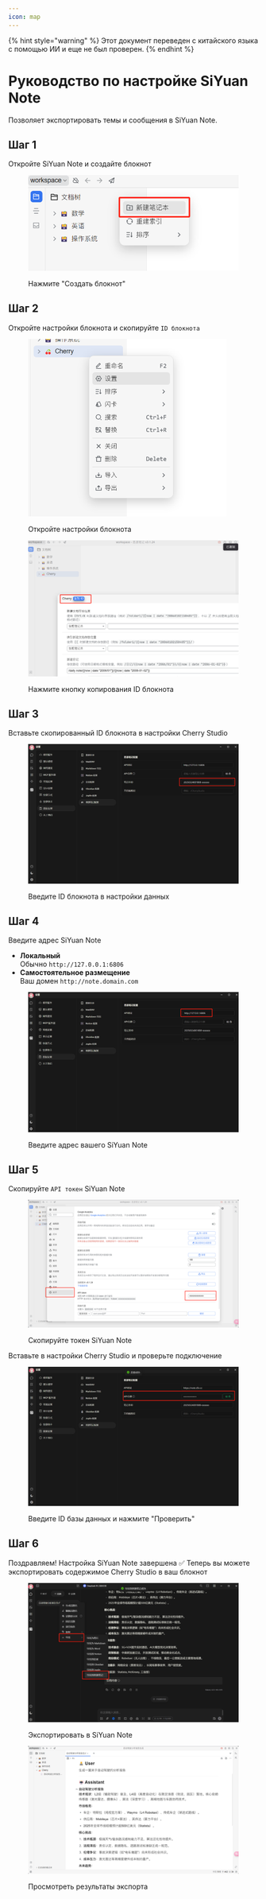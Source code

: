 ```yaml
---
icon: map
---
```


{% hint style="warning" %}
Этот документ переведен с китайского языка с помощью ИИ и еще не был проверен.
{% endhint %}

# Руководство по настройке SiYuan Note

Позволяет экспортировать темы и сообщения в SiYuan Note.

## Шаг 1

Откройте SiYuan Note и создайте блокнот

<figure><img src="../.gitbook/assets/siyuan-image-1.png" alt=""><figcaption><p>Нажмите "Создать блокнот"</p></figcaption></figure>

## Шаг 2

Откройте настройки блокнота и скопируйте `ID блокнота`

<figure><img src="../.gitbook/assets/siyuan-image-2.png" alt="" width="400"><figcaption><p>Откройте настройки блокнота</p></figcaption></figure>

<figure><img src="../.gitbook/assets/siyuan-image-3.png" alt=""><figcaption><p>Нажмите кнопку копирования ID блокнота</p></figcaption></figure>

## Шаг 3

Вставьте скопированный ID блокнота в настройки Cherry Studio

<figure><img src="../.gitbook/assets/siyuan-image-4.png" alt=""><figcaption><p>Введите ID блокнота в настройки данных</p></figcaption></figure>

## Шаг 4

Введите адрес SiYuan Note

* **Локальный**\
  Обычно `http://127.0.0.1:6806`
* **Самостоятельное размещение**\
  Ваш домен `http://note.domain.com`

<figure><img src="../.gitbook/assets/siyuan-image-5.png" alt=""><figcaption><p>Введите адрес вашего SiYuan Note</p></figcaption></figure>

## Шаг 5

Скопируйте `API токен` SiYuan Note

<figure><img src="../.gitbook/assets/siyuan-image-6.png" alt=""><figcaption><p>Скопируйте токен SiYuan Note</p></figcaption></figure>

Вставьте в настройки Cherry Studio и проверьте подключение

<figure><img src="../.gitbook/assets/siyuan-image-7.png" alt=""><figcaption><p>Введите ID базы данных и нажмите "Проверить"</p></figcaption></figure>

## Шаг 6

Поздравляем! Настройка SiYuan Note завершена ✅ Теперь вы можете экспортировать содержимое Cherry Studio в ваш блокнот

<figure><img src="../.gitbook/assets/siyuan-image-8.png" alt=""><figcaption><p>Экспортировать в SiYuan Note</p></figcaption></figure>

<figure><img src="../.gitbook/assets/siyuan-image-9.png" alt=""><figcaption><p>Просмотреть результаты экспорта</p></figcaption></figure>